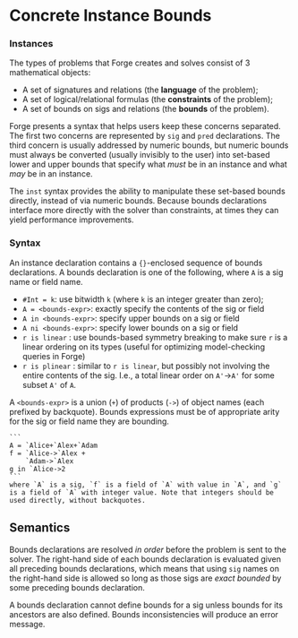 # Concrete Instance Bounds

### Instances

The types of problems that Forge creates and solves consist of 3 mathematical objects:

- A set of signatures and relations (the **language** of the problem);
- A set of logical/relational formulas (the **constraints** of the problem);
- A set of bounds on sigs and relations (the **bounds** of the problem).

Forge presents a syntax that helps users keep these concerns separated. The first two concerns are represented by `sig` and `pred` declarations. The third concern is usually addressed by numeric bounds, but numeric bounds must always be converted (usually invisibly to the user) into set-based lower and upper bounds that specify what _must_ be in an instance and what _may_ be in an instance.

The `inst` syntax provides the ability to manipulate these set-based bounds directly, instead of via numeric bounds. Because bounds declarations interface more directly with the solver than constraints, at times they can yield performance improvements.

### Syntax

An instance declaration contains a `{}`-enclosed sequence of bounds declarations. A bounds declaration is one of the following, where `A` is a sig name or field name.

- `#Int = k`: use bitwidth `k` (where `k` is an integer greater than zero); 
- `A = <bounds-expr>`: exactly specify the contents of the sig or field
- `A in <bounds-expr>`: specify upper bounds on a sig or field 
- `A ni <bounds-expr>`: specify lower bounds on a sig or field 
- `r is linear` : use bounds-based symmetry breaking to make sure `r` is a linear ordering on its types (useful for optimizing model-checking queries in Forge)
- `r is plinear` : similar to `r is linear`, but possibly not involving the entire contents of the sig. I.e., a total linear order on `A'`->`A'` for some subset `A'` of `A`.

A `<bounds-expr>` is a union (`+`) of products (`->`) of object names (each prefixed by backquote). Bounds expressions must be of appropriate arity for the sig or field name they are bounding. 

~~~admonish example title="Bounds expressions"
```
A = `Alice+`Alex+`Adam
f = `Alice->`Alex + 
    `Adam->`Alex
g in `Alice->2 
```
where `A` is a sig, `f` is a field of `A` with value in `A`, and `g` is a field of `A` with integer value. Note that integers should be used directly, without backquotes.
~~~


## Semantics

Bounds declarations are resolved _in order_ before the problem is sent to the solver. The right-hand side of each bounds declaration is evaluated given all preceding bounds declarations, which means that using `sig` names on the right-hand side is allowed so long as those sigs are _exact bounded_ by some preceding bounds declaration. 

A bounds declaration cannot define bounds for a sig unless bounds for its ancestors are also defined. Bounds inconsistencies will produce an error message.

<!-- The semantics of comparison commands using `=`, `in`, or `ni` are asymmetrical.  -->

